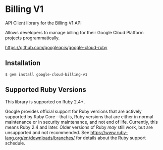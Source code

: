 # Billing V1

API Client library for the Billing V1 API

Allows developers to manage billing for their Google Cloud Platform projects programmatically.

https://github.com/googleapis/google-cloud-ruby

## Installation

```
$ gem install google-cloud-billing-v1
```

## Supported Ruby Versions

This library is supported on Ruby 2.4+.

Google provides official support for Ruby versions that are actively supported
by Ruby Core—that is, Ruby versions that are either in normal maintenance or
in security maintenance, and not end of life. Currently, this means Ruby 2.4
and later. Older versions of Ruby _may_ still work, but are unsupported and not
recommended. See https://www.ruby-lang.org/en/downloads/branches/ for details
about the Ruby support schedule.
